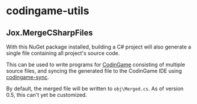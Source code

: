 # codingame-utils
## Jox.MergeCSharpFiles
With this NuGet package installed, building a C# project will also generate a single file containing all project's source code.

This can be used to write programs for [CodinGame](https://www.codingame.com/) consisting of multiple source files, and syncing the generated file to the CodinGame IDE using [codingame-sync](https://www.codingame.com/forum/t/codingame-sync-beta).

By default, the merged file will be written to `obj\Merged.cs`. As of version 0.5, this can't yet be customized.

